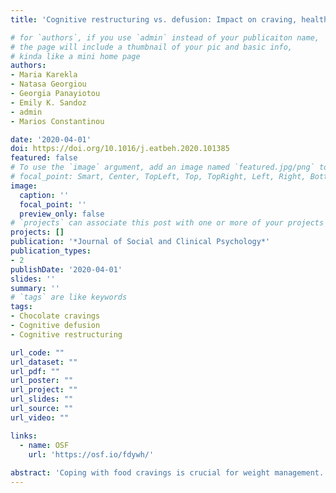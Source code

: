 ```yaml
---
title: 'Cognitive restructuring vs. defusion: Impact on craving, healthy and unhealthy food intake'

# for `authors`, if you use `admin` instead of your publicaiton name,
# the page will include a thumbnail of your pic and basic info,
# kinda like a mini home page
authors:
- Maria Karekla
- Natasa Georgiou
- Georgia Panayiotou
- Emily K. Sandoz
- admin
- Marios Constantinou

date: '2020-04-01'
doi: https://doi.org/10.1016/j.eatbeh.2020.101385
featured: false
# To use the `image` argument, add an image named `featured.jpg/png` to your page's folder.
# focal_point: Smart, Center, TopLeft, Top, TopRight, Left, Right, BottomLeft, Bottom, BottomRight.
image:
  caption: ''
  focal_point: ''
  preview_only: false
# `projects` can associate this post with one or more of your projects
projects: []
publication: '*Journal of Social and Clinical Psychology*'
publication_types:
- 2
publishDate: '2020-04-01'
slides: ''
summary: ''
# `tags` are like keywords
tags:
- Chocolate cravings
- Cognitive defusion
- Cognitive restructuring

url_code: ""
url_dataset: ""
url_pdf: ""
url_poster: ""
url_project: ""
url_slides: ""
url_source: ""
url_video: ""

links:
  - name: OSF
    url: 'https://osf.io/fdywh/'
    
abstract: 'Coping with food cravings is crucial for weight management. Individuals tend to use avoidance strategies to resist food cravings and prevent overeating, but such strategies may not result in the benefits sought. This study compared the effects of two cognitive techniques (Restructuring vs. Defusion) for dealing with food cravings in terms of their impact on healthy vs. unhealthy eating behavior (i.e., consumption of chocolate and/or carrots following the intervention). Sixty-five participants (*M*<sub>age</sub> = 19.65 years) received either a 30-minute face-to-face instruction on cognitive restructuring (CR) or cognitive defusion (CD) along with 15 min of practice, or 45 min of obesity education and discussion (control). To examine craving and eating choices following the intervention, participants received bags of chocolate and carrots and were asked to carry these with them at all times over the next week, exchanging the bags every 2 days. Participants in the CD group ate fewer chocolates (v = 11.74) compared to CR (*M* = 17.06) and Control groups (*M* = 29.18) during the experimental week. The groups did not differ in number of carrot pieces eaten, though the CD group ate more carrots than chocolates. CD resulted in fewer self-reported cravings compared to CR and CO groups. At a final taste test, both CD and CR groups ate significantly fewer chocolates compared to the CO group. CD appears to be an effective technique in managing food craving and to present some advantages over CR.'
---
```


